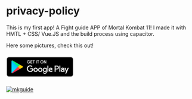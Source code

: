 # privacy-policy
This is my first app! A Fight guide APP of Mortal Kombat 11!
I made it with HMTL + CSS/ Vue.JS and the build process using capacitor.

Here some pictures, check this out!

<img alt="Play Store button" height="70" src="./playstore.png">
<a target="_blank" href="https://play.google.com/store/apps/details?id=com.fightingguide.tacomadomes.app" title="Play Store">

![mkguide](https://github.com/emslima/privacy-policy/assets/97680176/84811c9d-6469-4888-9bd8-969ad9346fbc)

